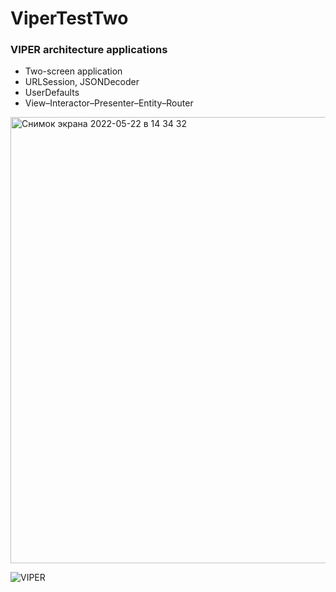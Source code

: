 # ViperTestTwo
### VIPER architecture applications

* Two-screen application
* URLSession, JSONDecoder
* UserDefaults
* View–Interactor–Presenter–Entity–Router

<img width="714" alt="Снимок экрана 2022-05-22 в 14 34 32" src="https://user-images.githubusercontent.com/100304243/169693127-1d367499-30e7-41ed-8a77-4e69eb06484f.png">

![VIPER](https://user-images.githubusercontent.com/100304243/169693118-3bd7fc19-ca46-4bce-a03d-99c9252b9af8.png)
